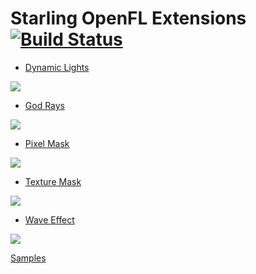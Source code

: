# Starling OpenFL Extensions [![Build Status](https://travis-ci.org/CrazyFlasher/starling-extensions-hx.svg?branch=master)](https://travis-ci.org/CrazyFlasher/starling-extensions-hx)

* [Dynamic Lights](http://188.166.108.195/ext/dynamicLight/html5/bin/index.html)

![](http://188.166.108.195/ext/img/1.jpg)

* [God Rays](http://188.166.108.195/ext/godrays/html5/bin/index.html)

![](http://188.166.108.195/ext/img/2.jpg)

* [Pixel Mask](http://188.166.108.195/ext/pixelMask/html5/bin/index.html)

![](http://188.166.108.195/ext/img/3.jpg)

* [Texture Mask](http://188.166.108.195/ext/textureMask/html5/bin/index.html)

![](http://188.166.108.195/ext/img/4.jpg)

* [Wave Effect](http://188.166.108.195/ext/waveEffect/html5/bin/index.html)

![](http://188.166.108.195/ext/img/5.jpg)

[Samples](http://188.166.108.195/ext/)